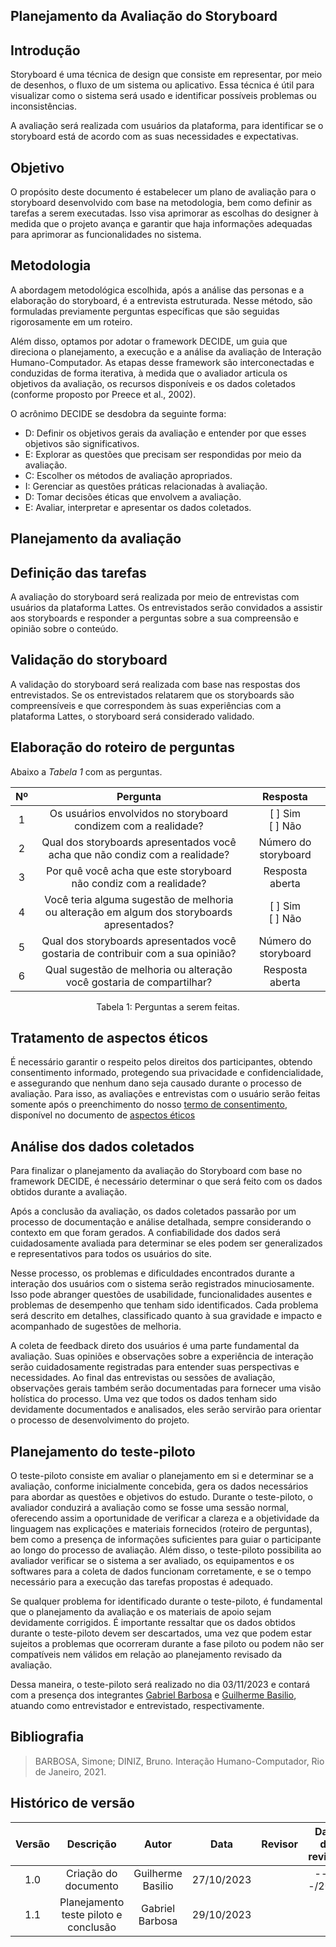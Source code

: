 ## **Planejamento da Avaliação do Storyboard**

## **Introdução**

Storyboard é uma técnica de design que consiste em representar, por meio de desenhos, o fluxo de um sistema ou aplicativo. Essa técnica é útil para visualizar como o sistema será usado e identificar possíveis problemas ou inconsistências.

A avaliação será realizada com usuários da plataforma, para identificar se o storyboard está de acordo com as suas necessidades e expectativas.

## **Objetivo**

O propósito deste documento é estabelecer um plano de avaliação para o storyboard desenvolvido com base na metodologia, bem como definir as tarefas a serem executadas. Isso visa aprimorar as escolhas do designer à medida que o projeto avança e garantir que haja informações adequadas para aprimorar as funcionalidades no sistema.

## **Metodologia**

A abordagem metodológica escolhida, após a análise das personas e a elaboração do storyboard, é a entrevista estruturada. Nesse método, são formuladas previamente perguntas específicas que são seguidas rigorosamente em um roteiro.

Além disso, optamos por adotar o framework DECIDE, um guia que direciona o planejamento, a execução e a análise da avaliação de Interação Humano-Computador. As etapas desse framework são interconectadas e conduzidas de forma iterativa, à medida que o avaliador articula os objetivos da avaliação, os recursos disponíveis e os dados coletados (conforme proposto por Preece et al., 2002).

O acrônimo DECIDE se desdobra da seguinte forma:

- D: Definir os objetivos gerais da avaliação e entender por que esses objetivos são significativos.
- E: Explorar as questões que precisam ser respondidas por meio da avaliação.
- C: Escolher os métodos de avaliação apropriados.
- I: Gerenciar as questões práticas relacionadas à avaliação.
- D: Tomar decisões éticas que envolvem a avaliação.
- E: Avaliar, interpretar e apresentar os dados coletados.

## **Planejamento da avaliação**

## **Definição das tarefas**

A avaliação do storyboard será realizada por meio de entrevistas com usuários da plataforma Lattes. Os entrevistados serão convidados a assistir aos storyboards e responder a perguntas sobre a sua compreensão e opinião sobre o conteúdo.

## **Validação do storyboard**

A validação do storyboard será realizada com base nas respostas dos entrevistados. Se os entrevistados relatarem que os storyboards são compreensíveis e que correspondem às suas experiências com a plataforma Lattes, o storyboard será considerado validado.

## **Elaboração do roteiro de perguntas**

Abaixo a <i>Tabela 1</i> com as perguntas.

| Nº |    Pergunta    | Resposta |
| :----: | :--------: | :--------: |
|  1   | Os usuários envolvidos no storyboard condizem com a realidade? | [ ] Sim<br>[ ] Não |
|  2   | Qual dos storyboards apresentados você acha que não condiz com a realidade? |Número do storyboard|
|  3   | Por quê você acha que este storyboard não condiz com a realidade? |Resposta aberta|
|  4   | Você teria alguma sugestão de melhoria ou alteração em algum dos storyboards apresentados? | [ ] Sim <br>[ ] Não<br>|
|  5   | Qual dos storyboards apresentados você gostaria de contribuir com a sua opinião? |Número do storyboard|
|  6   | Qual sugestão de melhoria ou alteração você gostaria de compartilhar? |Resposta aberta|

<figcaption align='center'>
    Tabela 1: Perguntas a serem feitas.
</figcaption>

## **Tratamento de aspectos éticos**

É necessário  garantir o respeito pelos direitos dos participantes, obtendo consentimento informado, protegendo sua privacidade e confidencialidade, e assegurando que nenhum dano seja causado durante o processo de avaliação. Para isso, as avaliações e entrevistas com o usuário serão feitas somente após o preenchimento do nosso [termo de consentimento](https://unbbr-my.sharepoint.com/:w:/g/personal/211061645_aluno_unb_br/EUZaSOp-u5VBs1zdaqRbHbgBzHhy-r2WnmNvWRohQTtfBg?e=gRm35H), disponível no documento de [aspectos éticos](https://github.com/Interacao-Humano-Computador/2023.2-PlataformaLattes/blob/main/docs/analise-de-requisitos/aspectos-eticos.md)

## **Análise dos dados coletados**

Para finalizar o planejamento da avaliação do Storyboard com base no framework DECIDE, é necessário determinar o que será feito com os dados obtidos durante a avaliação.

Após a conclusão da avaliação, os dados coletados passarão por um processo de documentação e análise detalhada, sempre considerando o contexto em que foram gerados. A confiabilidade dos dados será cuidadosamente avaliada para determinar se eles podem ser generalizados e representativos para todos os usuários do site.

Nesse processo, os problemas e dificuldades encontrados durante a interação dos usuários com o sistema serão registrados minuciosamente. Isso pode abranger questões de usabilidade, funcionalidades ausentes e problemas de desempenho que tenham sido identificados. Cada problema será descrito em detalhes, classificado quanto à sua gravidade e impacto e acompanhado de sugestões de melhoria.

A coleta de feedback direto dos usuários é uma parte fundamental da avaliação. Suas opiniões e observações sobre a experiência de interação serão cuidadosamente registradas para entender suas perspectivas e necessidades. Ao final das entrevistas ou sessões de avaliação, observações gerais também serão documentadas para fornecer uma visão holística do processo. Uma vez que todos os dados tenham sido devidamente documentados e analisados, eles serão servirão para orientar o processo de desenvolvimento do projeto. 

## **Planejamento do teste-piloto**

O teste-piloto consiste em avaliar o planejamento em si e determinar se a avaliação, conforme inicialmente concebida, gera os dados necessários para abordar as questões e objetivos do estudo. Durante o teste-piloto, o avaliador conduzirá a avaliação como se fosse uma sessão normal, oferecendo assim a oportunidade de verificar a clareza e a objetividade da linguagem nas explicações e materiais fornecidos (roteiro de perguntas), bem como a presença de informações suficientes para guiar o participante ao longo do processo de avaliação. Além disso, o teste-piloto possibilita ao avaliador verificar se o sistema a ser avaliado, os equipamentos e os softwares para a coleta de dados funcionam corretamente, e se o tempo necessário para a execução das tarefas propostas é adequado.

Se qualquer problema for identificado durante o teste-piloto, é fundamental que o planejamento da avaliação e os materiais de apoio sejam devidamente corrigidos. É importante ressaltar que os dados obtidos durante o teste-piloto devem ser descartados, uma vez que podem estar sujeitos a problemas que ocorreram durante a fase piloto ou podem não ser compatíveis nem válidos em relação ao planejamento revisado da avaliação.

Dessa maneira, o teste-piloto será realizado no dia 03/11/2023 e contará com a presença dos integrantes [Gabriel Barbosa](https://github.com/gabrie1barbosa) e [Guilherme Basilio](https://github.com/GuilhermeBES), atuando como entrevistador e entrevistado, respectivamente.

## **Bibliografia**

> BARBOSA, Simone; DINIZ, Bruno. Interação Humano-Computador, Rio de Janeiro, 2021.

## **Histórico de versão**

| Versão |          Descrição              |     Autor      |      Data      |   Revisor     |    Data de revisão    |  
|:------:|:-------------------------------:|:--------------:|:--------------:|:-------------:|:---------------------:|
| 1.0    | Criação do documento  | Guilherme Basilio | 27/10/2023 |  | --/--/2023 |
| 1.1    | Planejamento teste piloto e conclusão | Gabriel Barbosa | 29/10/2023 |      |        |
